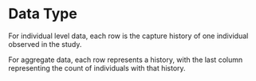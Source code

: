 # Data Type

For individual level data, each row is the capture history of one individual observed in the study.

For aggregate data, each row represents a history, with the last column representing the count of individuals with that history.
